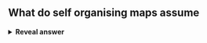 ## What do self organising maps assume
<details>
<summary><b>Reveal answer</b></summary>
- Data points close to one another belong in the same class/have common features<br>- SOM wil lbe able to identify these features<br>- SOM will be able to meaningfully organise into a low dimensional structure
</details>
